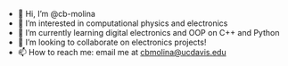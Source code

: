 - 👋 Hi, I’m @cb-molina
- 👀 I’m interested in computational physics and electronics
- 🌱 I’m currently learning digital electronics and OOP on C++ and Python
- 💞️ I’m looking to collaborate on electronics projects!
- 📫 How to reach me: email me at cbmolina@ucdavis.edu

<!---
cb-molina/cb-molina is a ✨ special ✨ repository because its `README.md` (this file) appears on your GitHub profile.
You can click the Preview link to take a look at your changes.
--->
